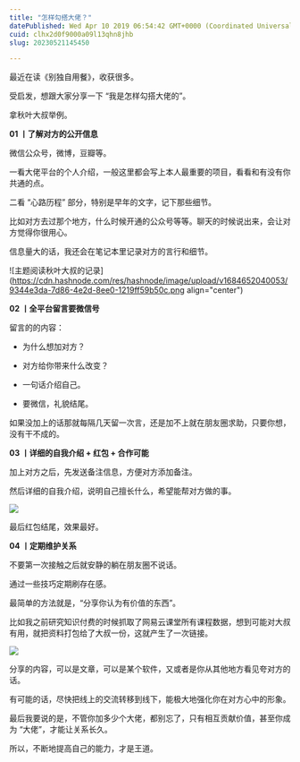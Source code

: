 ```yaml
---
title: "怎样勾搭大佬？"
datePublished: Wed Apr 10 2019 06:54:42 GMT+0000 (Coordinated Universal Time)
cuid: clhx2d0f9000a09l13qhn8jhb
slug: 20230521145450

---
```


最近在读《别独自用餐》，收获很多。

受启发，想跟大家分享一下 “我是怎样勾搭大佬的”。

拿秋叶大叔举例。

**01 丨了解对方的公开信息**

微信公众号，微博，豆瓣等。

一看大佬平台的个人介绍，一般这里都会写上本人最重要的项目，看看和有没有你共通的点。

二看 “心路历程” 部分，特别是早年的文字，记下那些细节。

比如对方去过那个地方，什么时候开通的公众号等等。聊天的时候说出来，会让对方觉得你很用心。

信息量大的话，我还会在笔记本里记录对方的言行和细节。

![主题阅读秋叶大叔的记录](https://cdn.hashnode.com/res/hashnode/image/upload/v1684652040053/9344e3da-7d86-4e2d-8ee0-1219ff59b50c.png align="center")

**02 丨全平台留言要微信号**

留言的的内容：

* 为什么想加对方？
    
* 对方给你带来什么改变？
    
* 一句话介绍自己。
    
* 要微信，礼貌结尾。
    

如果没加上的话那就每隔几天留一次言，还是加不上就在朋友圈求助，只要你想，没有干不成的。

**03 丨详细的自我介绍 + 红包 + 合作可能**

加上对方之后，先发送备注信息，方便对方添加备注。

然后详细的自我介绍，说明自己擅长什么，希望能帮对方做的事。

![](https://cdn.hashnode.com/res/hashnode/image/upload/v1684652058834/c33cfbe2-d40b-4371-ac81-f3bc0b3057e6.jpeg)

最后红包结尾，效果最好。

**04 丨定期维护关系**

不要第一次接触之后就安静的躺在朋友圈不说话。

通过一些技巧定期刷存在感。

最简单的方法就是，“分享你认为有价值的东西”。

比如我之前研究知识付费的时候抓取了网易云课堂所有课程数据，想到可能对大叔有用，就把资料打包给了大叔一份，这就产生了一次链接。

![](https://cdn.hashnode.com/res/hashnode/image/upload/v1684652061650/8dea3d1c-daf7-4557-a891-d44a544133ae.jpeg)

分享的内容，可以是文章，可以是某个软件，又或者是你从其他地方看见夸对方的话。

有可能的话，尽快把线上的交流转移到线下，能极大地强化你在对方心中的形象。

最后我要说的是，不管你加多少个大佬，都别忘了，只有相互贡献价值，甚至你成为 “大佬”，才能让关系长久。

所以，不断地提高自己的能力，才是王道。